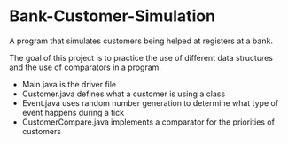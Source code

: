 # Bank-Customer-Simulation
A program that simulates customers being helped at registers at a bank.

The goal of this project is to practice the use of different data structures and the use of comparators in a program.
* Main.java is the driver file
* Customer.java defines what a customer is using a class
* Event.java uses random number generation to determine what type of event happens during a tick
* CustomerCompare.java implements a comparator for the priorities of customers
